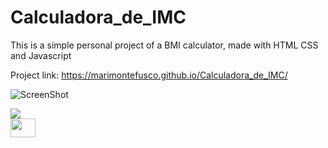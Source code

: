 # Calculadora_de_IMC
This is a simple personal project of a BMI calculator, made with HTML CSS and Javascript


Project link: https://marimontefusco.github.io/Calculadora_de_IMC/

![ScreenShot](https://{https://marimontefusco.github.io/Calculadora_de_IMC/})

<div>
  <img src="../../imgs-pages.io/calculadora-imc.png" />
</div>  

<div>
  <a href="https://marimontefusco.github.io/Calculadora_de_IMC/">
  <img height="30" width="40" src="https://marimontefusco.github.io/Calculadora_de_IMC/" >
</div>


